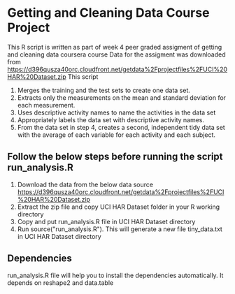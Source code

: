 # Getting and Cleaning Data Course Project

This R script is written as part of week 4 peer graded assigment of getting and cleaning data coursera course
Data for the assigment was downloaded from https://d396qusza40orc.cloudfront.net/getdata%2Fprojectfiles%2FUCI%20HAR%20Dataset.zip
This script
 1. Merges the training and the test sets to create one data set.
 2. Extracts only the measurements on the mean and standard deviation for each measurement.
 3. Uses descriptive activity names to name the activities in the data set
 4. Appropriately labels the data set with descriptive activity names.
 5. From the data set in step 4, creates a second, independent tidy data set with the average of each variable for each activity and each subject.

## Follow the below steps before running the script run_analysis.R
 1. Download the data from the below data source
    https://d396qusza40orc.cloudfront.net/getdata%2Fprojectfiles%2FUCI%20HAR%20Dataset.zip
 2. Extract the zip file and copy UCI HAR Dataset folder in your R working directory
 3. Copy and put run_analysis.R file in UCI HAR Dataset directory
 4. Run source("run_analysis.R"). This will generate a new file tiny_data.txt in UCI HAR Dataset directory
 
 ## Dependencies
 run_analysis.R file will help you to install the dependencies automatically. It depends on reshape2 and data.table
